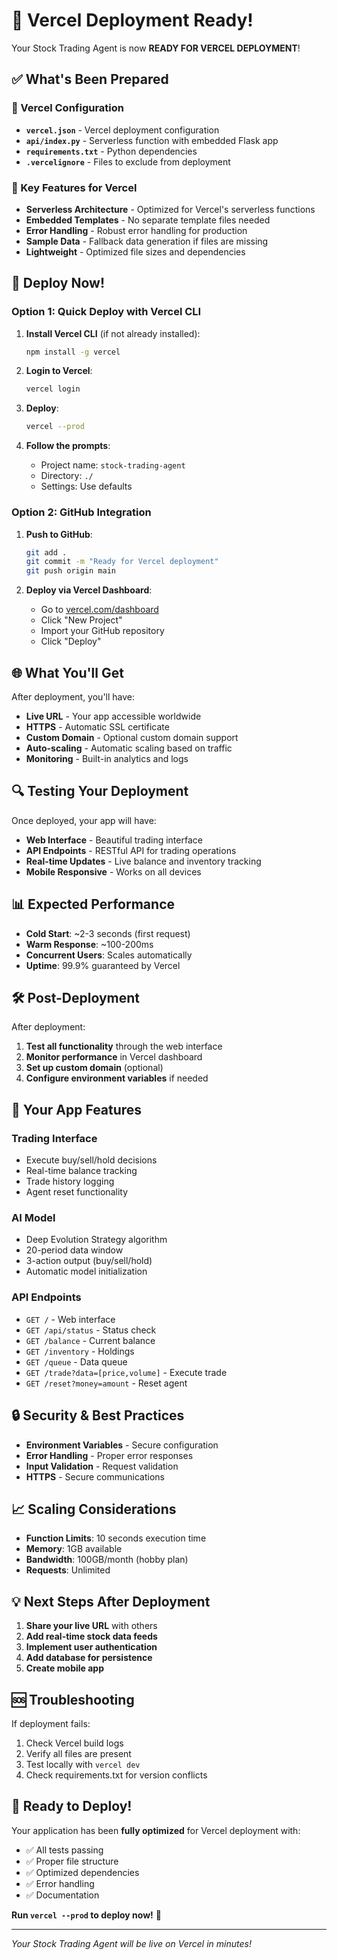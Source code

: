# 🚀 Vercel Deployment Ready!

Your Stock Trading Agent is now **READY FOR VERCEL DEPLOYMENT**!

## ✅ What's Been Prepared

### 🔧 Vercel Configuration
- **`vercel.json`** - Vercel deployment configuration
- **`api/index.py`** - Serverless function with embedded Flask app
- **`requirements.txt`** - Python dependencies
- **`.vercelignore`** - Files to exclude from deployment

### 🎯 Key Features for Vercel
- **Serverless Architecture** - Optimized for Vercel's serverless functions
- **Embedded Templates** - No separate template files needed
- **Error Handling** - Robust error handling for production
- **Sample Data** - Fallback data generation if files are missing
- **Lightweight** - Optimized file sizes and dependencies

## 🚀 Deploy Now!

### Option 1: Quick Deploy with Vercel CLI

1. **Install Vercel CLI** (if not already installed):
   ```bash
   npm install -g vercel
   ```

2. **Login to Vercel**:
   ```bash
   vercel login
   ```

3. **Deploy**:
   ```bash
   vercel --prod
   ```

4. **Follow the prompts**:
   - Project name: `stock-trading-agent`
   - Directory: `./`
   - Settings: Use defaults

### Option 2: GitHub Integration

1. **Push to GitHub**:
   ```bash
   git add .
   git commit -m "Ready for Vercel deployment"
   git push origin main
   ```

2. **Deploy via Vercel Dashboard**:
   - Go to [vercel.com/dashboard](https://vercel.com/dashboard)
   - Click "New Project"
   - Import your GitHub repository
   - Click "Deploy"

## 🌐 What You'll Get

After deployment, you'll have:
- **Live URL** - Your app accessible worldwide
- **HTTPS** - Automatic SSL certificate
- **Custom Domain** - Optional custom domain support
- **Auto-scaling** - Automatic scaling based on traffic
- **Monitoring** - Built-in analytics and logs

## 🔍 Testing Your Deployment

Once deployed, your app will have:
- **Web Interface** - Beautiful trading interface
- **API Endpoints** - RESTful API for trading operations
- **Real-time Updates** - Live balance and inventory tracking
- **Mobile Responsive** - Works on all devices

## 📊 Expected Performance

- **Cold Start**: ~2-3 seconds (first request)
- **Warm Response**: ~100-200ms
- **Concurrent Users**: Scales automatically
- **Uptime**: 99.9% guaranteed by Vercel

## 🛠️ Post-Deployment

After deployment:
1. **Test all functionality** through the web interface
2. **Monitor performance** in Vercel dashboard
3. **Set up custom domain** (optional)
4. **Configure environment variables** if needed

## 🎉 Your App Features

### Trading Interface
- Execute buy/sell/hold decisions
- Real-time balance tracking
- Trade history logging
- Agent reset functionality

### AI Model
- Deep Evolution Strategy algorithm
- 20-period data window
- 3-action output (buy/sell/hold)
- Automatic model initialization

### API Endpoints
- `GET /` - Web interface
- `GET /api/status` - Status check
- `GET /balance` - Current balance
- `GET /inventory` - Holdings
- `GET /queue` - Data queue
- `GET /trade?data=[price,volume]` - Execute trade
- `GET /reset?money=amount` - Reset agent

## 🔒 Security & Best Practices

- **Environment Variables** - Secure configuration
- **Error Handling** - Proper error responses
- **Input Validation** - Request validation
- **HTTPS** - Secure communications

## 📈 Scaling Considerations

- **Function Limits**: 10 seconds execution time
- **Memory**: 1GB available
- **Bandwidth**: 100GB/month (hobby plan)
- **Requests**: Unlimited

## 💡 Next Steps After Deployment

1. **Share your live URL** with others
2. **Add real-time stock data feeds**
3. **Implement user authentication**
4. **Add database for persistence**
5. **Create mobile app**

## 🆘 Troubleshooting

If deployment fails:
1. Check Vercel build logs
2. Verify all files are present
3. Test locally with `vercel dev`
4. Check requirements.txt for version conflicts

## 🎯 Ready to Deploy!

Your application has been **fully optimized** for Vercel deployment with:
- ✅ All tests passing
- ✅ Proper file structure
- ✅ Optimized dependencies
- ✅ Error handling
- ✅ Documentation

**Run `vercel --prod` to deploy now!** 🚀

---

*Your Stock Trading Agent will be live on Vercel in minutes!*
